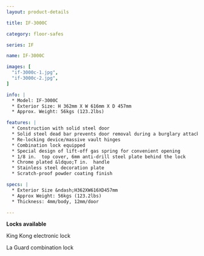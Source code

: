 ```yaml
---
layout: product-details

title: IF-3000C

category: floor-safes

series: IF

name: IF-3000C

images: [
  "if-3000c-1.jpg",
  "if-3000c-2.jpg",
]

info: |
  * Model: IF-3000C
  * Exterior Size: H 362mm X W 616mm X D 457mm
  * Approx. Weight: 56kgs (123.2lbs)

features: |
  * Construction with solid steel door
  * Solid steel dead bar prevents door removal during a burglary attack
  * Re-locking device/massive vault hinges
  * Combination lock equipped
  * Special design of lift-off gas spring for convenient opening
  * 1/8 in.  top cover, 6mm anti-drill steel plate behind the lock
  * Chrome plated &ldquo;T in.  handle
  * Stainless steel decoration plate
  * Scratch-proof powder coating finish

specs: |
  * Exterior Size &ndash;H362XW616XD457mm
  * Approx Weight: 56kgs (123.2lbs)
  * Thickness: 4mm/body, 12mm/door

---
```


**Locks available**

King Kong electronic lock

La Guard combination lock
